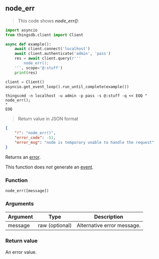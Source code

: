 ## node_err

> This code shows ***node_err()***:

```python
import asyncio
from thingsdb.client import Client

async def example():
    await client.connect('localhost')
    await client.authenticate('admin', 'pass')
    res = await client.query(r'''
        node_err();
    ''', scope='@:stuff')
    print(res)

client = Client()
asyncio.get_event_loop().run_until_complete(example())
```

```shell
thingscmd -n localhost -u admin -p pass -s @:stuff -q << EOQ "
node_err();
"
EOQ
```

> Return value in JSON format

```json
{
    "!": "node_err()",
    "error_code": -51,
    "error_msg": "node is temporary unable to handle the request"
}
```

Returns an [error](#error-type).

This function does *not* generate an [event](#events).

### Function
`node_err([message])`

### Arguments
Argument | Type | Description
-------- | ---- | -----------
message | raw (optional) | Alternative error message.

### Return value
An error value.
